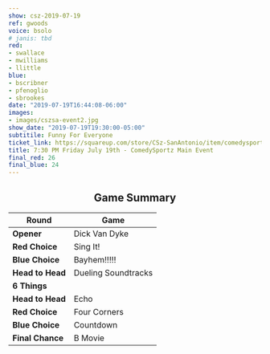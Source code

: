 ```yaml
---
show: csz-2019-07-19
ref: gwoods
voice: bsolo
# janis: tbd
red:
- swallace
- mwilliams
- llittle
blue:
- bscribner
- pfenoglio
- sbrookes
date: "2019-07-19T16:44:08-06:00"
images:
- images/cszsa-event2.jpg
show_date: "2019-07-19T19:30:00-05:00"
subtitile: Funny For Everyone
ticket_link: https://squareup.com/store/CSz-SanAntonio/item/comedysportz-friday-july-th-2
title: 7:30 PM Friday July 19th - ComedySportz Main Event
final_red: 26
final_blue: 24
---
```


<center>


## Game Summary

| **Round** | **Game** |
|--------------|------|
| **Opener**       |Dick Van Dyke|
| **Red Choice**   |Sing It!|
| **Blue Choice**  |Bayhem!!!!!|
| **Head to Head** |Dueling Soundtracks|
| **6 Things**     |      |
| **Head to Head** |Echo|
| **Red Choice**   |Four Corners|
| **Blue Choice**  |Countdown|
| **Final Chance** |B Movie|


</center>
